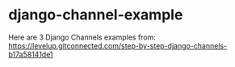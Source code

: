 # django-channel-example
Here are 3 Django Channels examples from:
https://levelup.gitconnected.com/step-by-step-django-channels-b17a58141de1
